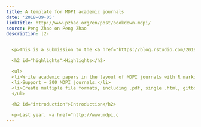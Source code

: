 ```yaml
---
title: A template for MDPI academic journals
date: '2018-09-05'
linkTitle: http://www.pzhao.org/en/post/bookdown-mdpi/
source: Peng Zhao on Peng Zhao
description: |2-


  <p>This is a submission to the <a href="https://blog.rstudio.com/2018/07/27/first-bookdown-contest/" target="_blank">1st bookdown contest</a>.</p>

  <h2 id="highlights">Highlights</h2>

  <ul>
  <li>Write academic papers in the layout of MDPI journals with R markdown syntax.</li>
  <li>Support ~ 200 MDPI journals.</li>
  <li>Create multiple file formats, including .pdf, single .html, gitbook, .md, .epub, docx.</li>
  </ul>

  <h2 id="introduction">Introduction</h2>

  <p>Last year, <a href="http://www.mdpi.c
---
```

